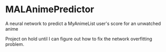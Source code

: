 # MALAnimePredictor
A neural network to predict a MyAnimeList user's score for an unwatched anime

Project on hold until I can figure out how to fix the network overfitting problem.
